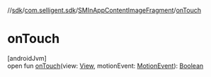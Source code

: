 //[sdk](../../../index.md)/[com.selligent.sdk](../index.md)/[SMInAppContentImageFragment](index.md)/[onTouch](on-touch.md)

# onTouch

[androidJvm]\
open fun [onTouch](on-touch.md)(view: [View](https://developer.android.com/reference/kotlin/android/view/View.html), motionEvent: [MotionEvent](https://developer.android.com/reference/kotlin/android/view/MotionEvent.html)): [Boolean](https://kotlinlang.org/api/latest/jvm/stdlib/kotlin/-boolean/index.html)
